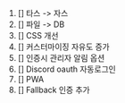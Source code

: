 1. [] 타스 -> 자스
2. [] 파일 -> DB
3. [] CSS 개선
4. [] 커스터마이징 자유도 증가
5. [] 인증시 관리자 알림 옵션
6. [] Discord oauth 자동로그인
7. [] PWA
8. [] Fallback 인증 추가
